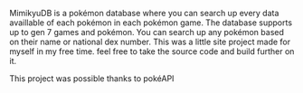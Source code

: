 MimikyuDB is a pokémon database where you can search up every data availlable of each pokémon in each pokémon game. The database supports up to gen 7 games and pokémon. You can search up any pokémon based on their name or national dex number. This was a little site project made for myself in my free time. feel free to take the source code and build further on it. 

This project was possible thanks to pokéAPI
